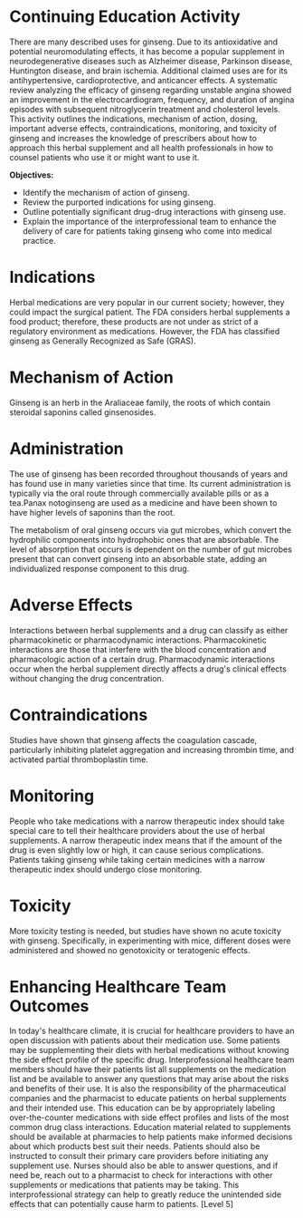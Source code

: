 # Continuing Education Activity

There are many described uses for ginseng. Due to its antioxidative and potential neuromodulating effects, it has become a popular supplement in neurodegenerative diseases such as Alzheimer disease, Parkinson disease, Huntington disease, and brain ischemia. Additional claimed uses are for its antihypertensive, cardioprotective, and anticancer effects. A systematic review analyzing the efficacy of ginseng regarding unstable angina showed an improvement in the electrocardiogram, frequency, and duration of angina episodes with subsequent nitroglycerin treatment and cholesterol levels. This activity outlines the indications, mechanism of action, dosing, important adverse effects, contraindications, monitoring, and toxicity of ginseng and increases the knowledge of prescribers about how to approach this herbal supplement and all health professionals in how to counsel patients who use it or might want to use it.

**Objectives:**
- Identify the mechanism of action of ginseng.
- Review the purported indications for using ginseng.
- Outline potentially significant drug-drug interactions with ginseng use.
- Explain the importance of the interprofessional team to enhance the delivery of care for patients taking ginseng who come into medical practice.

# Indications

Herbal medications are very popular in our current society; however, they could impact the surgical patient. The FDA considers herbal supplements a food product; therefore, these products are not under as strict of a regulatory environment as medications. However, the FDA has classified ginseng as Generally Recognized as Safe (GRAS).

# Mechanism of Action

Ginseng is an herb in the Araliaceae family, the roots of which contain steroidal saponins called ginsenosides.

# Administration

The use of ginseng has been recorded throughout thousands of years and has found use in many varieties since that time. Its current administration is typically via the oral route through commercially available pills or as a tea.Panax notoginseng are used as a medicine and have been shown to have higher levels of saponins than the root.

The metabolism of oral ginseng occurs via gut microbes, which convert the hydrophilic components into hydrophobic ones that are absorbable. The level of absorption that occurs is dependent on the number of gut microbes present that can convert ginseng into an absorbable state, adding an individualized response component to this drug.

# Adverse Effects

Interactions between herbal supplements and a drug can classify as either pharmacokinetic or pharmacodynamic interactions. Pharmacokinetic interactions are those that interfere with the blood concentration and pharmacologic action of a certain drug. Pharmacodynamic interactions occur when the herbal supplement directly affects a drug's clinical effects without changing the drug concentration.

# Contraindications

Studies have shown that ginseng affects the coagulation cascade, particularly inhibiting platelet aggregation and increasing thrombin time, and activated partial thromboplastin time.

# Monitoring

People who take medications with a narrow therapeutic index should take special care to tell their healthcare providers about the use of herbal supplements. A narrow therapeutic index means that if the amount of the drug is even slightly low or high, it can cause serious complications. Patients taking ginseng while taking certain medicines with a narrow therapeutic index should undergo close monitoring.

# Toxicity

More toxicity testing is needed, but studies have shown no acute toxicity with ginseng. Specifically, in experimenting with mice, different doses were administered and showed no genotoxicity or teratogenic effects.

# Enhancing Healthcare Team Outcomes

In today's healthcare climate, it is crucial for healthcare providers to have an open discussion with patients about their medication use. Some patients may be supplementing their diets with herbal medications without knowing the side effect profile of the specific drug. Interprofessional healthcare team members should have their patients list all supplements on the medication list and be available to answer any questions that may arise about the risks and benefits of their use. It is also the responsibility of the pharmaceutical companies and the pharmacist to educate patients on herbal supplements and their intended use. This education can be by appropriately labeling over-the-counter medications with side effect profiles and lists of the most common drug class interactions. Education material related to supplements should be available at pharmacies to help patients make informed decisions about which products best suit their needs. Patients should also be instructed to consult their primary care providers before initiating any supplement use. Nurses should also be able to answer questions, and if need be, reach out to a pharmacist to check for interactions with other supplements or medications that patients may be taking. This interprofessional strategy can help to greatly reduce the unintended side effects that can potentially cause harm to patients. [Level 5]